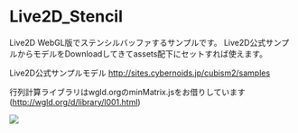 # Live2D_Stencil
Live2D WebGL版でステンシルバッファするサンプルです。
Live2D公式サンプルからモデルをDownloadしてきてassets配下にセットすれば使えます。

Live2D公式サンプルモデル http://sites.cybernoids.jp/cubism2/samples

行列計算ライブラリはwgld.orgのminMatrix.jsをお借りしています(http://wgld.org/d/library/l001.html)

<img src="http://simplecode.jp/lolipop/github/Live2D_Stencil.gif">
